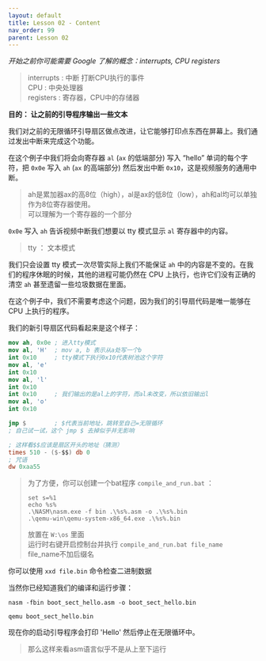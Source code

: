 ```yaml
---
layout: default
title: Lesson 02 - Content
nav_order: 99
parent: Lesson 02
---
```


*开始之前你可能需要 Google 了解的概念：interrupts, CPU
registers*

> interrupts : 中断 打断CPU执行的事件  
> CPU : 中央处理器  
> registers : 寄存器，CPU中的存储器  

**目的： 让之前的引导程序输出一些文本**

我们对之前的无限循环引导扇区做点改进，让它能够打印点东西在屏幕上。我们通过发出中断来完成这个功能。

在这个例子中我们将会向寄存器 `al` (`ax` 的低端部分) 写入 “hello” 单词的每个字符，把 `0x0e`
写入 `ah` (`ax` 的高端部分) 然后发出中断 `0x10`，这是视频服务的通用中断。

> ah是累加器ax的高8位（high），al是ax的低8位（low），ah和al均可以单独作为8位寄存器使用。  
> 可以理解为一个寄存器的一个部分

`0x0e` 写入 `ah` 告诉视频中断我们想要以 tty 模式显示 `al` 寄存器中的内容。

> tty ： 文本模式

我们只会设置 tty 模式一次尽管实际上我们不能保证 `ah` 中的内容是不变的。在我们的程序休眠的时候，其他的进程可能仍然在 CPU 上执行，也许它们没有正确的清空 `ah` 甚至遗留一些垃圾数据在里面。

在这个例子中，我们不需要考虑这个问题，因为我们的引导扇代码是唯一能够在 CPU 上执行的程序。

我们的新引导扇区代码看起来是这个样子：

```nasm
mov ah, 0x0e ; 进入tty模式
mov al, 'H'  ; mov a, b 表示从a处写一个b
int 0x10     ; tty模式下执行0x10代表树池这个字符
mov al, 'e'
int 0x10
mov al, 'l'
int 0x10
int 0x10     ; 我们输出的是al上的字符，而al未改变，所以依旧输出l
mov al, 'o'
int 0x10

jmp $        ; $代表当前地址，跳转至自己=无限循环
; 自己试一试，这个 jmp $ 去掉似乎并无影响

; 这样看$$应该是扇区开头的地址（猜测）
times 510 - ($-$$) db 0
; 咒语
dw 0xaa55 
```

>为了方便，你可以创建一个bat程序 `compile_and_run.bat` ：  
>```
>set s=%1
>echo %s%
>.\NASM\nasm.exe -f bin .\%s%.asm -o .\%s%.bin
>.\qemu-win\qemu-system-x86_64.exe .\%s%.bin
>```
>放置在 `W:\os` 里面  
>运行时右键开启控制台并执行 `compile_and_run.bat file_name`  
>file_name不加后缀名  

你可以使用 `xxd file.bin` 命令检查二进制数据

当然你已经知道我们的编译和运行步骤：

`nasm -fbin boot_sect_hello.asm -o boot_sect_hello.bin`

`qemu boot_sect_hello.bin`

现在你的启动引导程序会打印 'Hello' 然后停止在无限循环中。

> 那么这样来看asm语言似乎不是从上至下运行